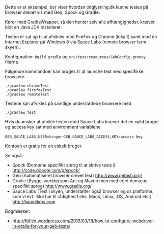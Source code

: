 Dette er et eksempel, der viser hvordan tinglysning.dk kunne testes på browser drevet vis med Geb, Spock og Gradle.

Kører med GradleWrapper, så den henter selv alle afhængigheder, kræver blot en Java JDK installeret.

Testen er sat op til at afvikles mod FireFox og Chrome (lokalt) samt mod en Internet Explorer på Windows 8 via Sauce Labs (remote browser farm i skyen).

Konfiguration:  `build.gradle` og `src/test/resources/GebConfig.groovy` filerne.

Følgende kommandoer kan bruges til at launche test med specifikke browsere:

    ./gradlew chromeTest
    ./gradlew firefoxTest
    ./gradlew remoteTest

Testene kan afvikles på samtlige understøttede browsere med:

    ./gradlew test
    
Hvis du ønsker at afvikle testen mod Sauce Labs kræver det en valid bruger og access key sat med environment variablene

 `GEB_SAUCE_LABS_USER=bruger`
 `GEB_SAUCE_LABS_ACCESS_KEY=access key`
 
Kontoen er gratis for en enkelt bruger.

Se også:
*  Spock (Domæne specifikt sprog til at skrive tests i) http://code.google.com/p/spock/
*  Geb (Automatiseret browser drevet test) http://www.gebish.org/
*  Gradle (Bygge-værktøj som Ant og Maven men med eget domæne specifikt sprog) http://www.gradle.org/
*  Sauce Labs (Test i skyen, understøtter også browser og os platforme, som vi evt. ikke har til rådighed f.eks. Macs, Linux, iOS, Android etc.) http://saucelabs.com

Bogmærker:
*  http://fbflex.wordpress.com/2013/03/18/how-to-configure-webdriver-in-grails-for-your-geb-tests/
